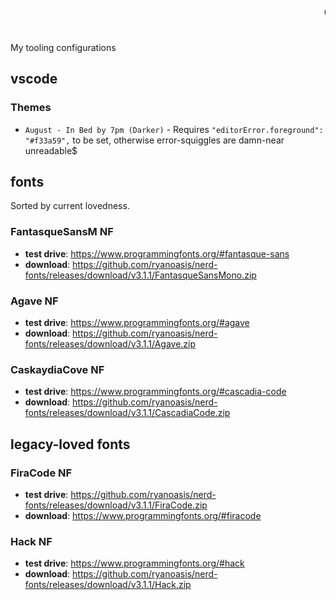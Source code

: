 <marquee><h1>cfg</h1></marquee>

My tooling configurations

## vscode

### Themes

- `August - In Bed by 7pm (Darker)` - Requires `"editorError.foreground": "#f33a59",` to be set, otherwise error-squiggles are damn-near unreadable$

## fonts

Sorted by current lovedness.

### FantasqueSansM NF

- **test drive**: https://www.programmingfonts.org/#fantasque-sans
- **download**: https://github.com/ryanoasis/nerd-fonts/releases/download/v3.1.1/FantasqueSansMono.zip

### Agave NF

- **test drive**: https://www.programmingfonts.org/#agave
- **download**: https://github.com/ryanoasis/nerd-fonts/releases/download/v3.1.1/Agave.zip

### CaskaydiaCove NF

- **test drive**: https://www.programmingfonts.org/#cascadia-code
- **download**: https://github.com/ryanoasis/nerd-fonts/releases/download/v3.1.1/CascadiaCode.zip

## legacy-loved fonts

### FiraCode NF

- **test drive**: https://github.com/ryanoasis/nerd-fonts/releases/download/v3.1.1/FiraCode.zip
- **download**: https://www.programmingfonts.org/#firacode

### Hack NF

- **test drive**: https://www.programmingfonts.org/#hack
- **download**: https://github.com/ryanoasis/nerd-fonts/releases/download/v3.1.1/Hack.zip

